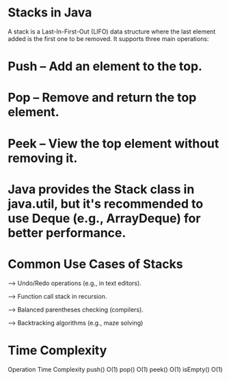 # Stacks in Java 

A stack is a Last-In-First-Out (LIFO) data structure where the last element added is the first one to be removed. It supports three main operations:

# Push – Add an element to the top.

# Pop – Remove and return the top element.

# Peek – View the top element without removing it.

# Java provides the Stack class in java.util, but it's recommended to use Deque (e.g., ArrayDeque) for better performance.

# Common Use Cases of Stacks
--> Undo/Redo operations (e.g., in text editors).

--> Function call stack in recursion.

--> Balanced parentheses checking (compilers).

--> Backtracking algorithms (e.g., maze solving)

# Time Complexity
Operation	Time Complexity
push()	O(1)
pop()	O(1)
peek()	O(1)
isEmpty()	O(1)